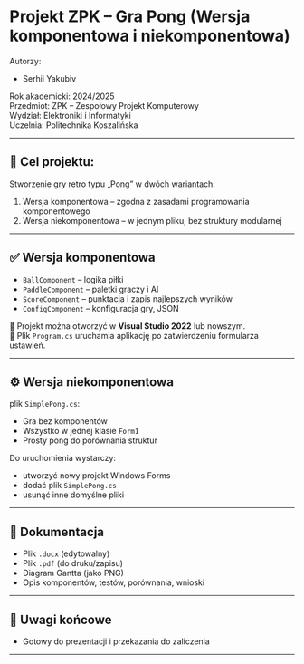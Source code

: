 # Projekt ZPK – Gra Pong (Wersja komponentowa i niekomponentowa)

Autorzy:
- Serhii Yakubiv

Rok akademicki: 2024/2025  
Przedmiot: ZPK – Zespołowy Projekt Komputerowy  
Wydział: Elektroniki i Informatyki  
Uczelnia: Politechnika Koszalińska

---

## 🎯 Cel projektu:
Stworzenie gry retro typu „Pong” w dwóch wariantach:
1. Wersja komponentowa – zgodna z zasadami programowania komponentowego
2. Wersja niekomponentowa – w jednym pliku, bez struktury modularnej

---
## ✅ Wersja komponentowa

- `BallComponent` – logika piłki
- `PaddleComponent` – paletki graczy i AI
- `ScoreComponent` – punktacja i zapis najlepszych wyników
- `ConfigComponent` – konfiguracja gry, JSON

📂 Projekt można otworzyć w **Visual Studio 2022** lub nowszym.  
📄 Plik `Program.cs` uruchamia aplikację po zatwierdzeniu formularza ustawień.

---

## ⚙️ Wersja niekomponentowa

plik `SimplePong.cs`:
- Gra bez komponentów
- Wszystko w jednej klasie `Form1`
- Prosty pong do porównania struktur

Do uruchomienia wystarczy:
- utworzyć nowy projekt Windows Forms
- dodać plik `SimplePong.cs`
- usunąć inne domyślne pliki

---

## 📝 Dokumentacja

- Plik `.docx` (edytowalny)
- Plik `.pdf` (do druku/zapisu)
- Diagram Gantta (jako PNG)
- Opis komponentów, testów, porównania, wnioski

---

## 📌 Uwagi końcowe

- Gotowy do prezentacji i przekazania do zaliczenia

---
